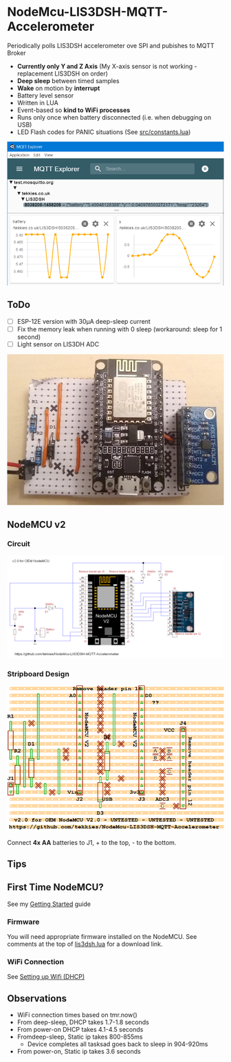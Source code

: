 # NodeMcu-LIS3DSH-MQTT-Accelerometer

Periodically polls LIS3DSH accelerometer ove SPI and pubishes to MQTT Broker

* **Currently only Y and Z Axis** (My X-axis sensor is not working - replacement LIS3DSH on order)
* **Deep sleep** between timed samples
* **Wake** on motion by **interrupt**
* Battery level sensor
* Written in LUA
* Event-based so **kind to WiFi processes**
* Runs only once when battery disconnected (i.e. when debugging on USB)
* LED Flash codes for PANIC situations (See [src/constants.lua](src/constants.lua))

![MQTT Explorer Chart](doc/MQTT-Explorer-Chart.png)


## ToDo
- [ ] ESP-12E version with 30μA deep-sleep current
- [ ] Fix the memory leak when running with 0 sleep (workaround: sleep for 1 second)
- [ ] Light sensor on LIS3DH ADC

![Stripboard Layout (v1.0)](doc/Assembled-Board.jpg)

## NodeMCU v2

### Circuit
![Circuit Diagram](hardware/NodeMCU-V2/Circuit-Diagram-TinyCAD.png)

### Stripboard Design

![Stripboard Layout](hardware/NodeMCU-V2/Stripboard-Layout.VeeCAD.png)

Connect **4x AA** batteries to J1, + to the top, - to the bottom.

## Tips

## First Time NodeMCU?

See my [Getting Started](https://gist.github.com/tekkies/1f49c744080a6ece0effd3dc23099825) guide

### Firmware

You will need appropriate firmware installed on the NodeMCU. See comments at the top of [lis3dsh.lua](src/lis3dsh.lua) for a download link.

### WiFi Connection

See [Setting up Wifi (DHCP)](https://gist.github.com/tekkies/1f49c744080a6ece0effd3dc23099825#setting-up-wifi-dhcp)


## Observations

* WiFi connection times based on tmr.now()
* From deep-sleep, DHCP takes 1.7-1.8 seconds
* From power-on DHCP takes 4.1-4.5 seconds
* Fromdeep-sleep, Static ip takes 800-855ms
  * Device completes all tasksad goes back to sleep in 904-920ms
* From power-on, Static ip takes 3.6 seconds

